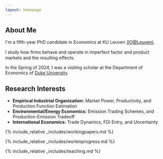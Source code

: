 ```yaml
---
layout: homepage
---
```


## About Me

I'm a fifth-year PhD candidate in Economics at KU Leuven <a href="https://sites.google.com/view/ioleuven/home">(IO@Leuven)</a>.

I study how ﬁrms behave and operate in imperfect factor and product markets and the resulting effects.

In the Spring of 2024, I was a visiting scholar at the Department of Economics of <a href="https://econ.duke.edu/">Duke University</a>.

## Research Interests

- **Empirical Industrial Organization:** Market Power, Productivity, and Production Function Estimation
- **Environmental/Energy Economics:** Emission Trading Schemes, and Production-Emission Tradeoff
- **International Economics:** Trade Dynamics, FDI Entry, and Uncertainty

{% include_relative _includes/workingpapers.md %}

{% include_relative _includes/workinprogress.md %}

{% include_relative _includes/teaching.md %}

